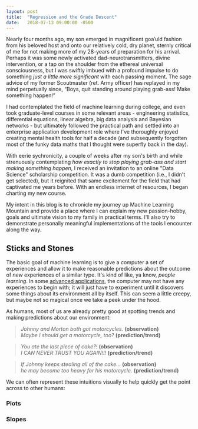 ```yaml
---
layout: post
title:  "Regression and the Grade Descent"
date:   2018-07-13 09:00:00 -0500
---
```


Nearly four months ago, my son emerged in magnificent goa’uld fashion from his beloved host and onto our relatively cold, dry planet, sternly critical of me for not making more of my 28-years of preparation for his arrival. Perhaps it was some newly activated dad-neurotransmitters, divine intervention, or a tap on the shoulder from the ethereal universal consciousness, but I was swiftly imbued with a profound impulse to do something _just a little more significant_ with each passing moment. The sage advice of my former Scoutmaster (ret. Army officer) has replayed in my mind perpetually since, “Boys, quit standing around playing grab-ass! Make something happen!”

I had contemplated the field of machine learning during college, and even took graduate-level courses in some relevant areas - engineering statistics, differential equations, linear algebra, big data analysis and Bayesian networks - but ultimately followed the practical path and settled into an enterprise application development role where I've thoroughly enjoyed creating mental health tools for half a decade (and subsequently forgotten most of the funky data maths that I thought were superfly back in the day).

With eerie sychronicity, a couple of weeks after my son's birth and while strenuously contemplating _how exactly to stop playing grab-ass and start making something happen_, I received an invitation to an online "Data Science" scholarship competition. It was a dumb competition (i.e., I didn't get selected), but it reignited that same excitement for the field that had captivated me years before. With an endless internet of resources, I began charting my new course.

My intent in this blog is to chronicle my journey up Machine Learning Mountain and provide a place where I can explain my new passion-hobby, goals and ultimate vision to my family in practical terms. I'll also try to demonstrate personally meaningful implementations of the tools I encounter along the way.

## Sticks and Stones

The basic goal of machine learning is to give a computer a set of experiences and allow it to make reasonable predictions about the outcome of _new_ experiences of a similar type. It's kind of like, ya know, _people learning_. In some <a href="https://www.youtube.com/watch?v=gn4nRCC9TwQ" target="_blank">advanced applications</a>, the computer may not have any experiences to begin with; it will just have to experiment until it discovers some things about its environment all by itself. This can seem a little creepy, but maybe not so magical once we take a peek under the hood. 

As humans, most of us are already pretty good at spotting trends and making predictions about our environment:

>_Johnny and Morton both got motorcycles._ **(observation)**  
>_Maybe I should get a motorcycle, too?_ **(prediction/trend)**  

>_You ate the last piece of cake?!_ **(observation)**  
>_I CAN NEVER TRUST YOU AGAIN!!!_ **(prediction/trend)**

>_If Johnny keeps stealing all of the cake..._ **(observation)**  
>_he may become too heavy for his motorcycle._ **(prediction/trend)**

We can often represent these intuitions visually to help quickly get the point across to other humans:

### Plots



### Slopes





